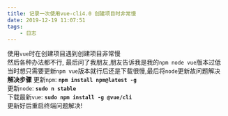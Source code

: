 ```yaml
---
title: 记录一次使用vue-cli4.0 创建项目时非常慢
date: 2019-12-19 11:07:51
tags:
    - 日志
---
```

使用`vue`时在创建项目遇到创建项目非常慢  
然后各种办法都不行, 最后问了我朋友,朋友告诉我是我的`npm node vue`版本过低  
当时想只需要更新`npm vue`版本就行后还是下载很慢,最后将`node`更新故问题解决
**解决步骤**
更新`npm`: **`npm install npm@latest -g`**  
更新`node`: **`sudo n stable`**  
下载最新`vue`: **`sudo npm install -g @vue/cli`**  
更新好后重启终端问题解决!  
